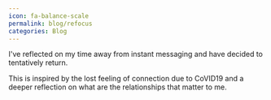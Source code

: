 ```yaml
---
icon: fa-balance-scale
permalink: blog/refocus
categories: Blog
---
```


I've reflected on my time away from instant messaging and have decided to tentatively return.

This is inspired by the lost feeling of connection due to CoVID19 and a deeper reflection on what are the relationships that matter to me.
